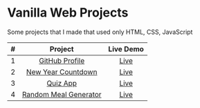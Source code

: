 # Vanilla Web Projects

Some projects that I made that used only HTML, CSS, JavaScript

| # | Project | Live Demo |
|:-----:|:--------:|:-----------:|
| 1 | [GitHub Profile](./GitHub-profile/) | [Live](https://sagarmittal1.github.io/vanilla-web-projects/GitHub-profile/) |
| 2 | [New Year Countdown](./new-year-countdown/) | [Live](https://sagarmittal1.github.io/vanilla-web-projects/new-year-countdown/) |
| 3 | [Quiz App](./quiz-app/) | [Live](https://sagarmittal1.github.io/vanilla-web-projects/quiz-app/) |
| 4 | [Random Meal Generator](./random-meal-generator/) | [Live](https://sagarmittal1.github.io/vanilla-web-projects/random-meal-generator) |
